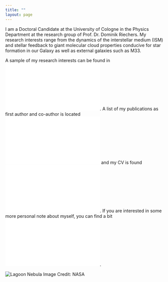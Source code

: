 ```yaml
---
title: ""
layout: page
---
```


I am a Doctoral Candidate at the University of Cologne in the Physics Department at the research group of Prof. Dr. Dominik Riechers. My research interests range from the dynamics of the interstellar medium (ISM) and stellar feedback to giant molecular cloud properties conducive for star formation in our Galaxy as well as external galaxies such as M33.

A sample of my research interests can be found in ![Research Interests](research.md). A list of my publications as first author and co-author is located ![here](publications.md) and my CV is found ![here](CV.md). If you are interested in some more personal note about myself, you can find a bit ![here](about_me.md).

![Lagoon Nebula](lagoon.jpg)
Image Credit: NASA


